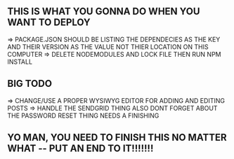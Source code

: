 ## THIS IS WHAT YOU GONNA DO WHEN YOU WANT TO DEPLOY

=> PACKAGE.JSON SHOULD BE LISTING THE DEPENDECIES AS THE KEY AND THEIR VERSION AS THE VALUE NOT THIER LOCATION ON THIS COMPUTER
=> DELETE NODEMODULES AND LOCK FILE THEN RUN NPM INSTALL

## BIG TODO

=> CHANGE/USE A PROPER WYSIWYG EDITOR FOR ADDING AND EDITING POSTS
=> HANDLE THE SENDGRID THING ALSO DONT FORGET ABOUT THE PASSWORD RESET THING NEEDS A FINISHING

## YO MAN, YOU NEED TO FINISH THIS NO MATTER WHAT -- PUT AN END TO IT!!!!!!!
